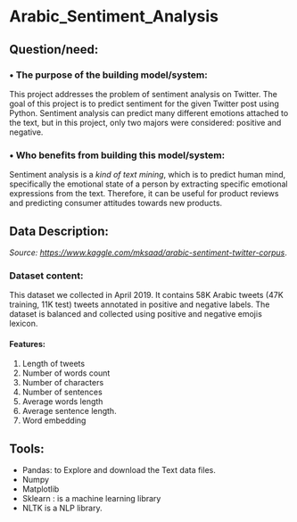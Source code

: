 # Arabic_Sentiment_Analysis
## Question/need:
### •	The purpose of the building model/system:

This project addresses the problem of sentiment analysis on Twitter. The goal of this project is to predict sentiment for the given Twitter post using Python. Sentiment analysis can predict many different emotions attached to the text, but in this project, only two majors were considered: positive and negative. 

### •	Who benefits from building this model/system:

Sentiment analysis is a *kind of text mining*, which is to predict human mind, specifically the emotional state of a person by extracting specific emotional expressions from the text. Therefore, it can be useful for product reviews and predicting consumer attitudes towards new products.

## Data Description:

*Source: https://www.kaggle.com/mksaad/arabic-sentiment-twitter-corpus*.

### Dataset content:
This dataset we collected in April 2019. It contains 58K Arabic tweets (47K training, 11K test) tweets annotated in positive and negative labels. The dataset is balanced and collected using positive and negative emojis lexicon.



#### Features:
1. Length of tweets
2. Number of words count
3. Number of characters
4. Number of sentences
5. Average words length
6. Average sentence length.
7. Word embedding

## Tools:
* Pandas: to Explore and download the Text data files.
*	Numpy
*	Matplotlib
*	Sklearn :  is a machine learning library 
* NLTK  is a NLP library.
